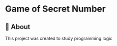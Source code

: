 <h1>Game of Secret Number</h1>

<h2> 💬 About</h2>

This project was created to study programming logic

